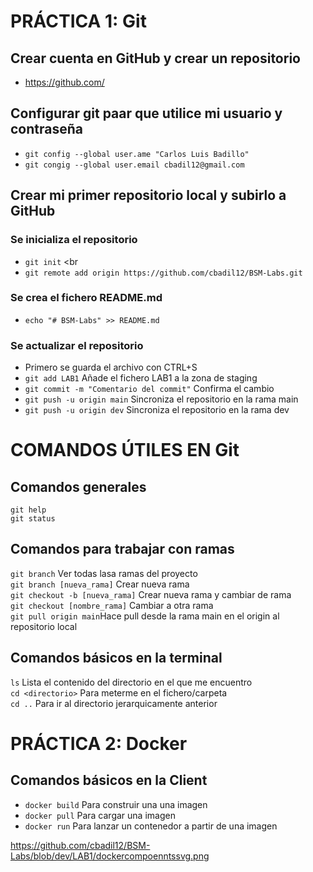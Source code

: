 # PRÁCTICA 1: Git
## Crear cuenta en GitHub y crear un repositorio
- https://github.com/
## Configurar git paar que utilice mi usuario y contraseña
- `git config --global user.ame "Carlos Luis Badillo"`
- `git congig --global user.email cbadil12@gmail.com`
## Crear mi primer repositorio local y subirlo a GitHub
### Se inicializa el repositorio
- `git init` <br
- `git remote add origin https://github.com/cbadil12/BSM-Labs.git`
### Se crea el fichero README.md
- `echo "# BSM-Labs" >> README.md`
### Se actualizar el repositorio
- Primero se guarda el archivo con CTRL+S
- `git add LAB1` Añade el fichero LAB1 a la zona de staging
- `git commit -m "Comentario del commit"` Confirma el cambio
- `git push -u origin main` Sincroniza el repositorio en la rama main
- `git push -u origin dev` Sincroniza el repositorio en la rama dev

# COMANDOS ÚTILES EN Git
## Comandos generales
`git help` <br />
`git status` <br />
## Comandos para trabajar con ramas
`git branch` Ver todas lasa ramas del proyecto <br />
`git branch [nueva_rama]` Crear nueva rama <br />
`git checkout -b [nueva_rama]` Crear nueva rama y cambiar de rama <br />
`git checkout [nombre_rama]` Cambiar a otra rama <br />
`git pull origin main`Hace pull desde la rama main en el origin al repositorio local

## Comandos básicos en la terminal
`ls` Lista el contenido del directorio en el que me encuentro <br />
`cd <directorio>` Para meterme en el fichero/carpeta <br />
`cd ..` Para ir al directorio jerarquicamente anterior <br />

# PRÁCTICA 2: Docker
## Comandos básicos en la Client
- `docker build` Para construir una una imagen
- `docker pull` Para cargar una imagen
- `docker run` Para lanzar un contenedor a partir de una imagen

https://github.com/cbadil12/BSM-Labs/blob/dev/LAB1/dockercompoenntssvg.png